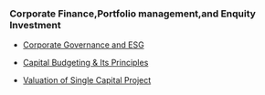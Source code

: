 ### Corporate Finance,Portfolio management,and Enquity Investment

- [Corporate Governance and ESG](https://github.com/PassWarer/KnowledgeReview/blob/master/Finance/%5BBook%204%5D%20Corporate%20Finance%2C%20Portfolio%20management%2C%20and%20Enquity%20Investment/%5BB4%5DCorporate%20governance%20and%20ESG.md)

- [Capital Budgeting & Its Principles](https://github.com/PassWarer/KnowledgeReview/blob/master/Finance/%5BBook%204%5D%20Corporate%20Finance%2C%20Portfolio%20management%2C%20and%20Enquity%20Investment/%5BB4%5DCapital%20Budgeting%20%26%20Its%20Principles.md)

- [Valuation of Single Capital Project](https://github.com/PassWarer/KnowledgeReview/blob/master/Finance/%5BBook%204%5D%20Corporate%20Finance%2C%20Portfolio%20management%2C%20and%20Enquity%20Investment/%5BB4%5DValuation%20of%20Single%20Capital%20Project.md)